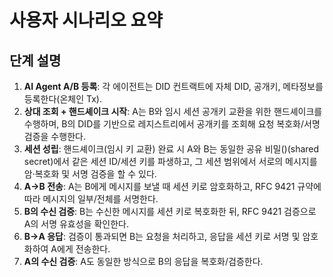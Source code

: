 # 사용자 시나리오 요약

## 단계 설명

1. **AI Agent A/B 등록**: 각 에이전트는 DID 컨트랙트에 자체 DID, 공개키, 메타정보를 등록한다(온체인 Tx).
2. **상대 조회 + 핸드셰이크 시작**: A는 B와 임시 세션 공개키 교환을 위한 핸드셰이크를 수행하며, B의 DID를 기반으로 레지스트리에서 공개키를 조회해 요청 복호화/서명 검증을 수행한다.
3. **세션 성립**: 핸드셰이크(임시 키 교환) 완료 시 A와 B는 동일한 공유 비밀()(shared secret)에서 같은 세션 ID/세션 키를 파생하고, 그 세션 범위에서 서로의 메시지를 암·복호화 및 서명 검증을 할 수 있다.
4. **A→B 전송**: A는 B에게 메시지를 보낼 때 세션 키로 암호화하고, RFC 9421 규약에 따라 메시지의 일부/전체를 서명한다.
5. **B의 수신 검증**: B는 수신한 메시지를 세션 키로 복호화한 뒤, RFC 9421 검증으로 A의 서명 유효성을 확인한다.
6. **B→A 응답**: 검증이 통과되면 B는 요청을 처리하고, 응답을 세션 키로 서명 및 암호화하여 A에게 전송한다.
7. **A의 수신 검증**: A도 동일한 방식으로 B의 응답을 복호화/검증한다.
